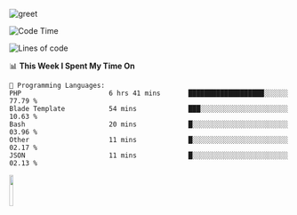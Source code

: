 ![greet](https://user-images.githubusercontent.com/44234583/146624354-9d461392-3676-4e7a-b12f-debc7319f53b.gif) 


<!--START_SECTION:waka-->
![Code Time](http://img.shields.io/badge/Code%20Time-694%20hrs%2053%20mins-blue)

![Lines of code](https://img.shields.io/badge/From%20Hello%20World%20I%27ve%20Written-10.7%20million%20lines%20of%20code-blue)

📊 **This Week I Spent My Time On** 

```text
💬 Programming Languages: 
PHP                      6 hrs 41 mins       ███████████████████░░░░░░   77.79 % 
Blade Template           54 mins             ███░░░░░░░░░░░░░░░░░░░░░░   10.63 % 
Bash                     20 mins             █░░░░░░░░░░░░░░░░░░░░░░░░   03.96 % 
Other                    11 mins             █░░░░░░░░░░░░░░░░░░░░░░░░   02.17 % 
JSON                     11 mins             █░░░░░░░░░░░░░░░░░░░░░░░░   02.13 % 
```


<!--END_SECTION:waka-->
<img src="https://user-images.githubusercontent.com/44234583/191059235-95ebfce1-7fc7-4eee-baff-214d902e7c18.gif" width="12%"/>
